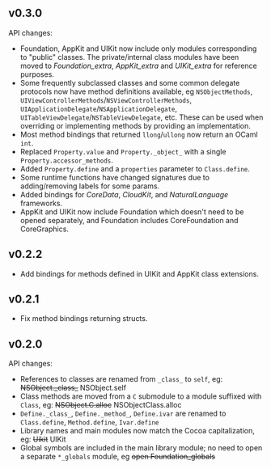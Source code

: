 ## v0.3.0

API changes:

* Foundation, AppKit and UIKit now include only modules corresponding to
  "public" classes. The private/internal class modules have been moved to
  _Foundation_extra_, _AppKit_extra_ and _UIKit_extra_ for reference purposes.
* Some frequently subclassed classes and some common delegate protocols now
  have method definitions available, eg
  `NSObjectMethods`, `UIViewControllerMethods`/`NSViewControllerMethods`,
  `UIApplicationDelegate`/`NSApplicationDelegate`,
  `UITableViewDelegate`/`NSTableViewDelegate`, etc.
  These can be used when overriding or implementing methods by providing an
  implementation.
* Most method bindings that returned `llong`/`ullong` now return an OCaml `int`.
* Replaced `Property.value` and `Property._object_` with a single
  `Property.accessor_methods`.
* Added `Property.define` and a `properties` parameter to `Class.define`.
* Some runtime functions have changed signatures due to adding/removing labels
  for some params.
* Added bindings for _CoreData_, _CloudKit_, and _NaturalLanguage_ frameworks.
* AppKit and UIKit now include Foundation which doesn't need to be opened
  separately, and Foundation includes CoreFoundation and CoreGraphics.


## v0.2.2

* Add bindings for methods defined in UIKit and AppKit class extensions.


## v0.2.1

* Fix method bindings returning structs.


## v0.2.0

API changes:

* References to classes are renamed from `_class_` to `self`, eg:
  ~~NSObject.\_class\_~~ NSObject.self
* Class methods are moved from a `C` submodule to a module suffixed with `Class`,
  eg: ~~NSObject.C.alloc~~ NSObjectClass.alloc
* `Define._class_`, `Define._method_`, `Define.ivar` are renamed to `Class.define`,
  `Method.define`, `Ivar.define`
* Library names and main modules now match the Cocoa capitalization, eg:
  ~~Uikit~~ UIKit
* Global symbols are included in the main library module; no need to open a
  separate `*_globals` module, eg ~~open Foundation_globals~~
